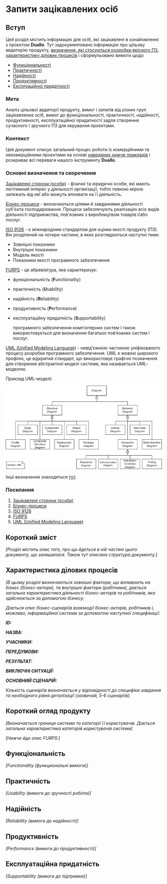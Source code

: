 # Запити зацікавлених осіб

## Вступ

Цей розділ містить інформацію для осіб, які зацікавлені в ознайомленні з проєктом **Duallo**. Тут задокументовано інформацію про цільову авдиторію продукту, [визначення, які стосуються розробки якісного ПЗ](#основні-визначення-та-скорочення), [характеристику ділових процесів](#характеристика-ділових-процесів) і сформульовано вимоги щодо

- [Функціональності](#функціональність)
- [Практичності](#практичність)
- [Надійності](#надійність)
- [Продуктивності](#продуктивність)
- [Експлуаційної придатності](#експлуатаційна-придатність)

### Мета

Аналіз цільової авдиторії продукту, вимог і запитів від різних груп зацікавлених осіб, вимог до функціональності, практичності, надійності, продуктивності, експлуатаційної придатності задля створення сучасного і зручного ПЗ для керування проєктами.

### Контекст

Цей документ описує загальний процес роботи із комерційними та некомерційними проєктами на основі [наведених нижче прикладів](#характеристика-ділових-процесів) і розкриває всі переваги нашого інструменту **Duallo**.

### Основні визначення та скорочення

[Зацікавлені сторони (особи)](https://uk.wikipedia.org/wiki/%D0%97%D0%B0%D1%86%D1%96%D0%BA%D0%B0%D0%B2%D0%BB%D0%B5%D0%BD%D1%96_%D1%81%D1%82%D0%BE%D1%80%D0%BE%D0%BD%D0%B8) - фізичні та юридичні особи, які мають легітимний інтерес у діяльності організації, тобто певною мірою залежать від неї або можуть впливати на її діяльність.

[Бізнес-процеси](https://pidru4niki.com/1471121353661/ekonomika/analiz_biznes-protsesiv_pidpriyemstva) - визначаються цілями й завданнями діяльності суб'єкта господарювання. Процеси забезпечують реалізацію всіх видів діяльності підприємства, пов'язаних з виробництвом товарів і/або послуг.

[ISO 9126](https://what.com.ua/iakist-programnogo-zabezpechen/4/) - є міжнародним стандартом для оцінки якості продукту (ПЗ). Він розділений на чотири частини, в яких розглядаються наступні теми:

- Зовнішні показники
- Внутрішні показники
- Модель якості
- Показники якості програмного забезпечення


[FURPS](https://www.dstu.dp.ua/Portal/Data/3/19/3-19-kl26.pdf) - це абревіатура, яка характеризує:

- функціональність (**F**unctionality)
- практичність (**U**sability)
- надійність (**R**eliability)
- продуктивність (**P**erformance)
- експлуатаційну придатність (**S**upportability)
  
  програмного забезпечення комп’ютерних систем і також використовується для визначення багатьох пов’язаних систем і послуг.

[UML (Unified Modeling Language)](https://uk.wikipedia.org/wiki/Unified_Modeling_Language) - невід'ємною частиною уніфікованого процесу розробки програмного забезпечення. UML є мовою широкого профілю, це відкритий стандарт, що використовує графічні позначення для створення абстрактної моделі системи, яка називається UML-моделлю.

Приклад UML-моделі:

![Ooops... Something went wrong :(](UML.png)

Інші визначення знаходяться [тут](/docs/requirements/state-of-the-art.md#основні-визначення).

### Посилання

1. [Зацікавлені сторони (особи)](https://uk.wikipedia.org/wiki/%D0%97%D0%B0%D1%86%D1%96%D0%BA%D0%B0%D0%B2%D0%BB%D0%B5%D0%BD%D1%96_%D1%81%D1%82%D0%BE%D1%80%D0%BE%D0%BD%D0%B8)
2. [Бізнес-процеси](https://pidru4niki.com/1471121353661/ekonomika/analiz_biznes-protsesiv_pidpriyemstva)
3. [ISO 9126](https://what.com.ua/iakist-programnogo-zabezpechen/4/)
4. [FURPS](https://www.dstu.dp.ua/Portal/Data/3/19/3-19-kl26.pdf)
5. [UML (Unified Modeling Language)](https://uk.wikipedia.org/wiki/Unified_Modeling_Language)

## Короткий зміст

_[Розділ містить опис того, про що йдеться в еій частині цього документу, що залишилася.
Також тут описана структура документу.]_

## Характеристика ділових процесів

_[В цьому розділі визначаються зовнішні фактори, що впливають на бізнес (бізнес-актори),
та внутрішні фактори (робітники), дається загальна характеристика діяльності бізнес-акторів
та робітників, яка здійснюється за допомогою бізнесу._

_Дається опис бізнес-сценаріїв взаємодії бізнес-акторів, робітників і, можливо, інформаційної системи за допомогою наступної
специфікації:_

**_ID:_**

**_НАЗВА:_**

**_УЧАСНИКИ:_**

**_ПЕРЕДУМОВИ:_**

**_РЕЗУЛЬТАТ:_**

**_ВИКЛЮЧНІ СИТУАЦІЇ:_**

**_ОСНОВНИЙ СЦЕНАРІЙ:_**

_Кількість сценаріїв визначається у відповідності до специфіки завдання та необхідного
рівня деталізації (зазвичай, 5-6 сценаріїв)._

## Короткий огляд продукту

_[Визначається границя системи та категорії її користувачів. Дається загальна характеристика категорій користувачів
системи]_

_[Нижче йде опис FURPS:]_

## Функціональність

_[Functionality (функциональні вимоги)]_

## Практичність

_[Usability (вимоги до зручності роботи)]_

## Надійність

_[Reliability (вимоги до надійності)]_

## Продуктивність

_[Performance (вимоги до продуктивності)]_

## Експлуатаційна придатність

_[Supportability (вимоги до підтримки)]_
